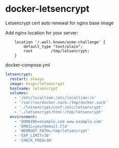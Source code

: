 # docker-letsencrypt
Letsencrypt cert auto renewal for nginx base image


Add nginx location for your server:
```nginx
    location '/.well-known/acme-challenge' {
        default_type "text/plain";
        root        /tmp/letsencrypt;
    }
```

docker-compose.yml
```yaml
letsencrypt:
  restart: always
  image: kvaps/letsencrypt
  hostname: letsencrypt
  volumes:
    - '/etc/localtime:/etc/localtime:ro'
    - '/var/run/docker.sock:/tmp/docker.sock'
    - './letsencrypt/conf:/etc/letsencrypt'
    - './letsencrypt/html:/tmp/letsencrypt'
  environment:
    - 'DOMAINS=example.com www.example.com'
    - 'EMAIL=your@email.tld'
    - 'WEBROOT_PATH=/tmp/letsencrypt'
    - 'EXP_LIMIT=30'
    - 'CHECK_FREQ=30'
```
